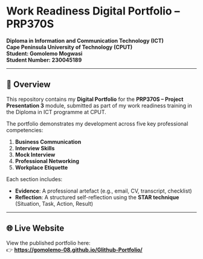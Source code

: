 # Work Readiness Digital Portfolio – PRP370S  
**Diploma in Information and Communication Technology (ICT)**  
**Cape Peninsula University of Technology (CPUT)**  
**Student: Gomolemo Mogwasi**  
**Student Number: 230045189**

---

## 📌 Overview
This repository contains my **Digital Portfolio** for the **PRP370S – Project Presentation 3** module, submitted as part of my work readiness training in the Diploma in ICT programme at CPUT.

The portfolio demonstrates my development across five key professional competencies:
1. **Business Communication**  
2. **Interview Skills**  
3. **Mock Interview**  
4. **Professional Networking**  
5. **Workplace Etiquette**

Each section includes:
- **Evidence**: A professional artefact (e.g., email, CV, transcript, checklist)
- **Reflection**: A structured self-reflection using the **STAR technique** (Situation, Task, Action, Result)

---

## 🌐 Live Website
View the published portfolio here:  
👉 **https://gomolemo-08.github.io/GIithub-Portfolio/**
